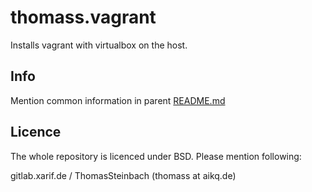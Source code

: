 thomass.vagrant
==============

Installs vagrant with virtualbox on the host.

Info
----

Mention common information in parent [README.md](../README.md)

Licence
-------

The whole repository is licenced under BSD. Please mention following:

gitlab.xarif.de / ThomasSteinbach (thomass at aikq.de)
